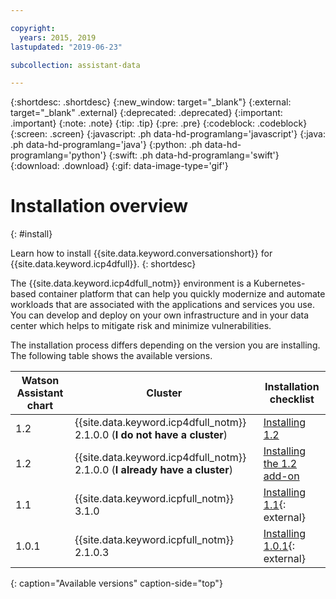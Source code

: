 ```yaml
---

copyright:
  years: 2015, 2019
lastupdated: "2019-06-23"

subcollection: assistant-data

---
```


{:shortdesc: .shortdesc}
{:new_window: target="_blank"}
{:external: target="_blank" .external}
{:deprecated: .deprecated}
{:important: .important}
{:note: .note}
{:tip: .tip}
{:pre: .pre}
{:codeblock: .codeblock}
{:screen: .screen}
{:javascript: .ph data-hd-programlang='javascript'}
{:java: .ph data-hd-programlang='java'}
{:python: .ph data-hd-programlang='python'}
{:swift: .ph data-hd-programlang='swift'}
{:download: .download}
{:gif: data-image-type='gif'}

# Installation overview
{: #install}

Learn how to install {{site.data.keyword.conversationshort}} for {{site.data.keyword.icp4dfull}}.
{: shortdesc}

The {{site.data.keyword.icp4dfull_notm}} environment is a Kubernetes-based container platform that can help you quickly modernize and automate workloads that are associated with the applications and services you use. You can develop and deploy on your own infrastructure and in your data center which helps to mitigate risk and minimize vulnerabilities.

The installation process differs depending on the version you are installing. The following table shows the available versions.

| Watson Assistant chart |  Cluster | Installation checklist |
|------------------------|---------------------------|-------------------|
| 1.2 | {{site.data.keyword.icp4dfull_notm}} 2.1.0.0 (**I do not have a cluster**)  | [Installing 1.2](/docs/services/assistant-data?topic=assistant-data-install-120) |
| 1.2 | {{site.data.keyword.icp4dfull_notm}} 2.1.0.0 (**I already have a cluster**) | [Installing the 1.2 add-on](/docs/services/assistant-data?topic=assistant-data-install-120-addon) |
| 1.1 | {{site.data.keyword.icpfull_notm}} 3.1.0 | [Installing 1.1](/docs/services/assistant-icp?topic=assistant-private-install-110){: external} |
| 1.0.1 | {{site.data.keyword.icpfull_notm}} 2.1.0.3 | [Installing 1.0.1](/docs/services/assistant-icp?topic=assistant-private-install-101){: external} |
{: caption="Available versions" caption-side="top"}
